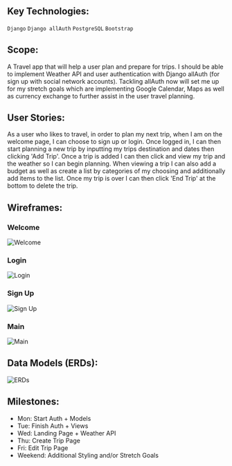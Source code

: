 ## Key Technologies:
`Django`
`Django allAuth`
`PostgreSQL`
`Bootstrap`

## Scope:
 A Travel app that will help a user plan and prepare for trips. I should be able to implement Weather API and user authentication with Django allAuth (for sign up with social network accounts). Tackling allAuth now will set me up for my stretch goals which are implementing Google Calendar, Maps as well as currency exchange to further assist in the user travel planning.

## User Stories:
As a user who likes to travel, in order to plan my next trip, when I am on the welcome page, I can choose to sign up or login. 
Once logged in, I can then start planning a new trip by inputting my trips destination and dates then clicking 'Add Trip'. 
Once a trip is added I can then click and view my trip and the weather so I can begin planning. 
When viewing a trip I can also add a budget as well as create a list by categories of my choosing and additionally add items to the list.
Once my trip is over I can then click 'End Trip' at the bottom to delete the trip.

## Wireframes:
### Welcome
![Welcome](https://i.gyazo.com/e1480673b5ecd364b4934ef15499436a.png)
### Login
![Login](https://i.gyazo.com/00c3aad6b6506c0b291f135282dc45e0.png)
### Sign Up
![Sign Up](https://i.gyazo.com/e56cbf59b0ee710bffc3d000f0deefcf.png)
### Main
![Main](https://i.gyazo.com/f2e41ff438d243c0a5f8d8f5dd77b558.png)

## Data Models (ERDs):
![ERDs](https://i.gyazo.com/68ea96b12b3e6ff1c8bf77991d20e864.png)

## Milestones:
- Mon: Start Auth + Models
- Tue: Finish Auth + Views
- Wed: Landing Page + Weather API
- Thu: Create Trip Page
- Fri: Edit Trip Page
- Weekend: Additional Styling and/or Stretch Goals